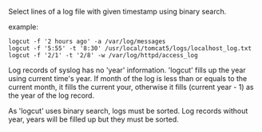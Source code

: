 
Select lines of a log file with given timestamp using binary search.

example:

    logcut -f '2 hours ago' -a /var/log/messages
    logcut -f '5:55' -t '8:30' /usr/local/tomcat5/logs/localhost_log.txt
    logcut -f '2/1' -t '2/8' -w /var/log/httpd/access_log

Log records of syslog has no 'year' information.  'logcut' fills up the
year using current time's year.  If month of the log is less than or
equals to the current month, it fills the current your, otherwise it fills
(current year - 1) as the year of the log record.
 
As 'logcut' uses binary search, logs must be sorted.  Log records without
year, years will be filled up but they must be sorted.
